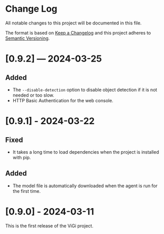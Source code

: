 # Change Log

All notable changes to this project will be documented in this file.

The format is based on [Keep a Changelog](http://keepachangelog.com/)
and this project adheres to [Semantic Versioning](http://semver.org/).

# [0.9.2] — 2024-03-25

## Added

- The `--disable-detection` option to disable object detection if it is not needed or too slow.
- HTTP Basic Authentication for the web console.

# [0.9.1] - 2024-03-22

## Fixed

- It takes a long time to load dependencies when the project is installed with pip.

## Added

- The model file is automatically downloaded when the agent is run for the first time.

# [0.9.0] - 2024-03-11

This is the first release of the ViGi project.
